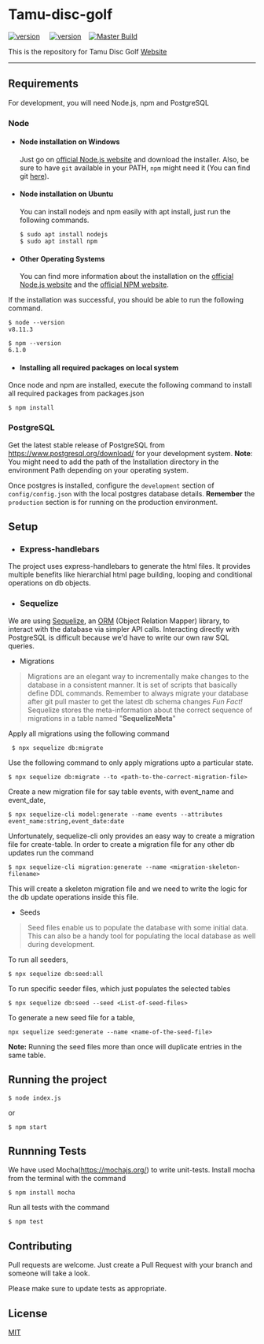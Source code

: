 
# Tamu-disc-golf
[![version](https://img.shields.io/badge/node-12.9.0-brightgreen.svg)]()&nbsp;&nbsp;&nbsp;&nbsp; [![version](https://img.shields.io/badge/npm-6.14.0-success.svg)](https://semver.org)&nbsp;&nbsp;&nbsp;&nbsp;[![Master Build](https://github.com/acramer/tamu-disc-golf/workflows/Node.js%20CI/badge.svg?branch=master)](https://github.com/acramer/tamu-disc-golf/actions?query=workflow%3A%22Node.js+CI%22+branch%3Amaster)

This is the repository for Tamu Disc Golf [Website](http://tamudiscgolf.herokuapp.com/client/index.html)

---
## Requirements
For development, you will need Node.js, npm and PostgreSQL
### Node
- #### Node installation on Windows

  Just go on [official Node.js website](https://nodejs.org/) and download the installer.
Also, be sure to have `git` available in your PATH, `npm` might need it (You can find git [here](https://git-scm.com/)).

- #### Node installation on Ubuntu

  You can install nodejs and npm easily with apt install, just run the following commands.

      $ sudo apt install nodejs
      $ sudo apt install npm

- #### Other Operating Systems
  You can find more information about the installation on the [official Node.js website](https://nodejs.org/) and the [official NPM website](https://npmjs.org/).

If the installation was successful, you should be able to run the following command.

    $ node --version
    v8.11.3

    $ npm --version
    6.1.0
  - #### Installing all required packages on local system
Once node and npm are installed, execute the following command to install all required packages from packages.json

  `$ npm install`

### PostgreSQL
Get the latest stable release of PostgreSQL from https://www.postgresql.org/download/ for your development system.
**Note**: You might need to add the path of the Installation directory in the environment Path depending on your operating system.

Once postgres is installed, configure the `development` section of `config/config.json` with the local postgres database details.
**Remember** the `production` section is for running on the production environment.

## Setup
 - ### Express-handlebars
The project uses express-handlebars to generate the html files. It provides multiple benefits like hierarchial html page building, looping and conditional operations on db objects.

 - ### Sequelize
We are using  [Sequelize](https://github.com/sequelize/sequelize), an [ORM](https://en.wikipedia.org/wiki/Object-relational_mapping)  (Object Relation Mapper) library, to interact with the database via simpler API calls. Interacting directly with PostgreSQL is difficult because we'd have to write our own raw SQL queries.

 * Migrations

> Migrations are an elegant way to incrementally make changes to the database in a consistent manner.  It is set of scripts that basically define DDL commands.
> Remember to always migrate your database after git pull master to get the latest db schema changes
> *Fun Fact!* Sequelize stores the meta-information about the correct sequence of migrations in a table named "**SequelizeMeta**"

Apply all migrations using the following command

     $ npx sequelize db:migrate
Use the following command to only apply migrations upto a particular state.

    $ npx sequelize db:migrate --to <path-to-the-correct-migration-file>

Create a new migration file for say table events, with event_name and event_date,
```console
$ npx sequelize-cli model:generate --name events --attributes event_name:string,event_date:date
```
Unfortunately, sequelize-cli only provides an easy way to create a migration file for create-table. In order to create a migration file for any other db updates run the command
```console
$ npx sequelize-cli migration:generate --name <migration-skeleton-filename>
```
This will create a skeleton migration file and we need to write the logic for the db update operations inside this file.

 * Seeds
> Seed files enable us to populate the database with some initial data. This can also be a handy tool for populating the local database as well during development.
>
 To run all seeders,
 ```
 $ npx sequelize db:seed:all
```

To run specific seeder files, which just populates the selected tables
 ```
 $ npx sequelize db:seed --seed <List-of-seed-files>
```

To generate a new seed file for a table,
```
npx sequelize seed:generate --name <name-of-the-seed-file>
```
**Note:** Running the seed files more than once will duplicate entries in the same table.

## Running the project

    $ node index.js
   or

    $ npm start

## Runnning Tests
We have used Mocha(https://mochajs.org/) to write unit-tests. Install mocha from the terminal with the command

    $ npm install mocha

Run all tests with the command

    $ npm test

## Contributing
Pull requests are welcome. Just create a Pull Request with your branch and someone will take a look.

Please make sure to update tests as appropriate.

## License
[MIT](https://choosealicense.com/licenses/mit/)
